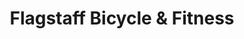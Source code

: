 ---
title: "Flagstaff Bicycle & Fitness"
url: /flagstaff/flagstaff-bicycle-and-fitness/
shop: bicycle
---